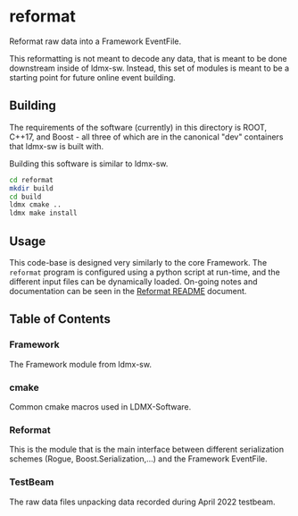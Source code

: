 # reformat

Reformat raw data into a Framework EventFile.

This reformatting is not meant to decode any data, that is meant to be done downstream inside of ldmx-sw.
Instead, this set of modules is meant to be a starting point for future online event building.

## Building
The requirements of the software (currently) in this directory is ROOT, C++17, and Boost - 
all three of which are in the canonical "dev" containers that ldmx-sw is built with.

Building this software is similar to ldmx-sw.
```bash
cd reformat
mkdir build
cd build
ldmx cmake ..
ldmx make install
```

## Usage
This code-base is designed very similarly to the core Framework.
The `reformat` program is configured using a python script at run-time,
and the different input files can be dynamically loaded.
On-going notes and documentation can be seen in the [Reformat README](Reformat/README.md) document.

## Table of Contents

### Framework
The Framework module from ldmx-sw.

### cmake
Common cmake macros used in LDMX-Software.

### Reformat
This is the module that is the main interface between different serialization schemes (Rogue, Boost.Serialization,...)
and the Framework EventFile.

### TestBeam
The raw data files unpacking data recorded during April 2022 testbeam.
